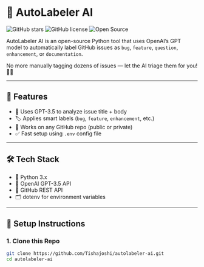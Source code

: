 # 🤖 AutoLabeler AI

![GitHub stars](https://img.shields.io/github/stars/Tishajoshi/autolabeler-ai?style=social)
![GitHub license](https://img.shields.io/github/license/Tishajoshi/autolabeler-ai)
![Open Source](https://img.shields.io/badge/Open%20Source-Yes-brightgreen)

AutoLabeler AI is an open-source Python tool that uses OpenAI’s GPT model to automatically label GitHub issues as `bug`, `feature`, `question`, `enhancement`, or `documentation`.

No more manually tagging dozens of issues — let the AI triage them for you! 🧠✨

---

## 🚀 Features

- 🔎 Uses GPT-3.5 to analyze issue title + body
- 🏷️ Applies smart labels (`bug`, `feature`, `enhancement`, etc.)
- 🐙 Works on any GitHub repo (public or private)
- ✅ Fast setup using `.env` config file

---

## 🛠️ Tech Stack

- 🐍 Python 3.x
- 🧠 OpenAI GPT-3.5 API
- 🧪 GitHub REST API
- 🗂 dotenv for environment variables

---

## 🧩 Setup Instructions

### 1. Clone this Repo

```bash
git clone https://github.com/Tishajoshi/autolabeler-ai.git
cd autolabeler-ai
